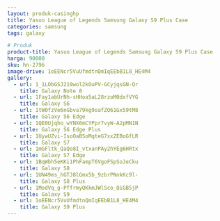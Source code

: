 ```yaml
---
layout: produk-casinghp
title: Yasuo League of Legends Samsung Galaxy S9 Plus Case
categories: samsung
tags: galaxy

# Produk
product-title: Yasuo League of Legends Samsung Galaxy S9 Plus Case
harga: 90000
sku: hn-2796
image-drive: 1oEENcr5VuUfmdtnQmIqEEbB1L8_HE4M4
gallery:
  - url: 1_1LObGSJ219wol2kOuPV-GCyjqsGN-Qr
    title: Galaxy Note 8
  - url: 1Fay1abUrNh-sHHoa5aL28rzoM0dxfVYG
    title: Galaxy S6
  - url: 1tW0fzVe6nGbva79kg9oafZO61Gx59tM8
    title: Galaxy S6 Edge
  - url: 1QE0Ujqho_wYNX6mCYPpr7vyW-A2pMN1N
    title: Galaxy S6 Edge Plus
  - url: 1UywUZvi-IsoOaBSoMqteG7xxZEBoGfLR
    title: Galaxy S7
  - url: 1mGFltk_QaQo8I_vtxanPAy2hYEg6HRtx
    title: Galaxy S7 Edge
  - url: 1BqWbh5eKKi1PhFampT6VgoFSpSoJeCku
    title: Galaxy S8
  - url: 1UN49ms_hGTJ8lGmx5b_9zbrPNnkKc9l-
    title: Galaxy S8 Plus
  - url: 1ModVq_g-PffrmyQKkmJWlSco_QiGB5jP
    title: Galaxy S9
  - url: 1oEENcr5VuUfmdtnQmIqEEbB1L8_HE4M4
    title: Galaxy S9 Plus
---
```

